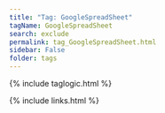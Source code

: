 ```yaml
---
title: "Tag: GoogleSpreadSheet"
tagName: GoogleSpreadSheet
search: exclude
permalink: tag_GoogleSpreadSheet.html
sidebar: False
folder: tags
---
```

{% include taglogic.html %}

{% include links.html %}
